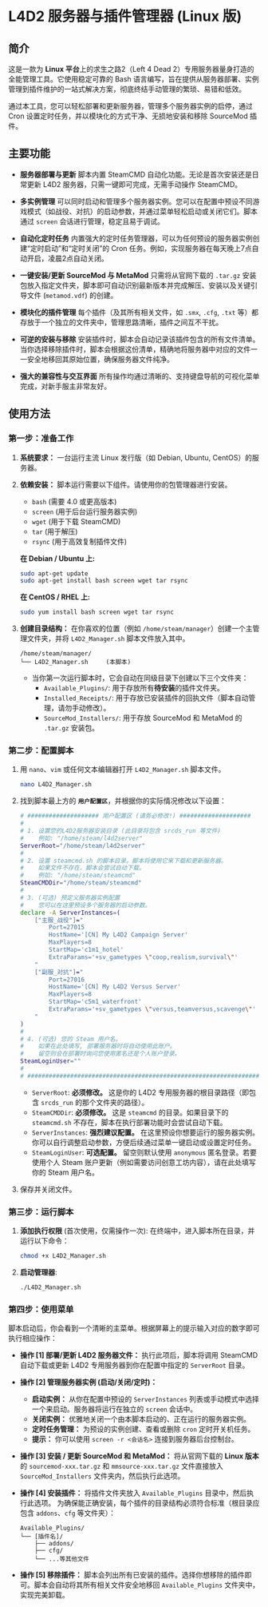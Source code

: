 # L4D2 服务器与插件管理器 (Linux 版)

## 简介

这是一款为 **Linux 平台**上的求生之路2（Left 4 Dead 2）专用服务器量身打造的全能管理工具。它使用稳定可靠的 Bash 语言编写，旨在提供从服务器部署、实例管理到插件维护的一站式解决方案，彻底终结手动管理的繁琐、易错和低效。

通过本工具，您可以轻松部署和更新服务器，管理多个服务器实例的启停，通过 Cron 设置定时任务，并以模块化的方式干净、无损地安装和移除 SourceMod 插件。

## 主要功能

  * **服务器部署与更新**
    脚本内置 SteamCMD 自动化功能。无论是首次安装还是日常更新 L4D2 服务器，只需一键即可完成，无需手动操作 SteamCMD。

  * **多实例管理**
    可以同时启动和管理多个服务器实例。您可以在配置中预设不同游戏模式（如战役、对抗）的启动参数，并通过菜单轻松启动或关闭它们。脚本通过 `screen` 会话进行管理，稳定且易于调试。

  * **自动化定时任务**
    内置强大的定时任务管理器，可以为任何预设的服务器实例创建“定时启动”和“定时关闭”的 Cron 任务。例如，实现服务器在每天晚上7点自动开启，凌晨2点自动关闭。

  * **一键安装/更新 SourceMod 与 MetaMod**
    只需将从官网下载的 `.tar.gz` 安装包放入指定文件夹，脚本即可自动识别最新版本并完成解压、安装以及关键引导文件 (`metamod.vdf`) 的创建。

  * **模块化的插件管理**
    每个插件（及其所有相关文件，如 `.smx`, `.cfg`, `.txt` 等）都存放于一个独立的文件夹中，管理思路清晰，插件之间互不干扰。

  * **可逆的安装与移除**
    安装插件时，脚本会自动记录该插件包含的所有文件清单。当你选择移除插件时，脚本会根据这份清单，精确地将服务器中对应的文件一一安全地移回其原始位置，确保服务器文件纯净。

  * **强大的兼容性与交互界面**
    所有操作均通过清晰的、支持键盘导航的可视化菜单完成，对新手服主非常友好。

## 使用方法

### 第一步：准备工作

1.  **系统要求：** 一台运行主流 Linux 发行版（如 Debian, Ubuntu, CentOS）的服务器。

2.  **依赖安装：** 脚本运行需要以下组件。请使用你的包管理器进行安装。

      * `bash` (需要 4.0 或更高版本)
      * `screen` (用于后台运行服务器实例)
      * `wget` (用于下载 SteamCMD)
      * `tar` (用于解压)
      * `rsync` (用于高效复制插件文件)

    **在 Debian / Ubuntu 上:**

    ```bash
    sudo apt-get update
    sudo apt-get install bash screen wget tar rsync
    ```

    **在 CentOS / RHEL 上:**

    ```bash
    sudo yum install bash screen wget tar rsync
    ```

3.  **创建目录结构：** 在你喜欢的位置（例如 `/home/steam/manager`）创建一个主管理文件夹，并将 `L4D2_Manager.sh` 脚本文件放入其中。

    ```
    /home/steam/manager/
    └── L4D2_Manager.sh     (本脚本)
    ```

      * 当你第一次运行脚本时，它会自动在同级目录下创建以下三个文件夹：
          * `Available_Plugins/`: 用于存放所有**待安装**的插件文件夹。
          * `Installed_Receipts/`: 用于存放已安装插件的回执文件（脚本自动管理，请勿手动修改）。
          * `SourceMod_Installers/`: 用于存放 SourceMod 和 MetaMod 的 `.tar.gz` 安装包。

### 第二步：配置脚本

1.  用 `nano`、`vim` 或任何文本编辑器打开 `L4D2_Manager.sh` 脚本文件。

    ```bash
    nano L4D2_Manager.sh
    ```

2.  找到脚本最上方的 **`用户配置区`**，并根据你的实际情况修改以下设置：

    ```bash
    # #################### 用户配置区 (请务必修改!) ####################
    #
    # 1. 设置您的L4D2服务器安装目录 (此目录将包含 srcds_run 等文件)
    #    例如: "/home/steam/l4d2server"
    ServerRoot="/home/steam/l4d2server"
    #
    # 2. 设置 steamcmd.sh 的脚本目录。脚本将使用它来下载和更新服务器。
    #    如果文件不存在，脚本会尝试自动下载。
    #    例如: "/home/steam/steamcmd"
    SteamCMDDir="/home/steam/steamcmd"
    #
    # 3. (可选) 预定义服务器实例配置
    #    您可以在这里预设多个服务器的启动参数。
    declare -A ServerInstances=(
        ["主服_战役"]="
            Port=27015
            HostName='[CN] My L4D2 Campaign Server'
            MaxPlayers=8
            StartMap='c1m1_hotel'
            ExtraParams='+sv_gametypes \"coop,realism,survival\"'
        "
        ["副服_对抗"]="
            Port=27016
            HostName='[CN] My L4D2 Versus Server'
            MaxPlayers=8
            StartMap='c5m1_waterfront'
            ExtraParams='+sv_gametypes \"versus,teamversus,scavenge\"'
        "
    )
    #
    # 4. (可选) 您的 Steam 用户名。
    #    如果在此处填写, 部署服务器时将自动使用此账户。
    #    留空则会在部署时询问您使用匿名还是个人账户登录。
    SteamLoginUser=""
    #
    # #################################################################
    ```

      * `ServerRoot`: **必须修改。** 这是你的 L4D2 专用服务器的根目录路径（即包含 `srcds_run` 的那个文件夹的路径）。
      * `SteamCMDDir`: **必须修改。** 这是 `steamcmd` 的目录。如果目录下的 `steamcmd.sh` 不存在，脚本在执行部署功能时会尝试自动下载。
      * `ServerInstances`: **强烈建议配置。** 在这里预设你想要运行的服务器实例。你可以自行调整启动参数，方便后续通过菜单一键启动或设置定时任务。
      * `SteamLoginUser`: **可选配置。** 留空则默认使用 `anonymous` 匿名登录。若要使用个人 Steam 账户更新（例如需要访问创意工坊内容），请在此处填写你的 Steam 用户名。

3.  保存并关闭文件。

### 第三步：运行脚本

1.  **添加执行权限** (首次使用，仅需操作一次):
    在终端中，进入脚本所在目录，并运行以下命令：

    ```bash
    chmod +x L4D2_Manager.sh
    ```

2.  **启动管理器**:

    ```bash
    ./L4D2_Manager.sh
    ```

### 第四步：使用菜单

脚本启动后，你会看到一个清晰的主菜单。根据屏幕上的提示输入对应的数字即可执行相应操作：

  * **操作 [1] 部署/更新 L4D2 服务器文件：**
    执行此项后，脚本将调用 SteamCMD 自动下载或更新 L4D2 专用服务器到你在配置中指定的 `ServerRoot` 目录。

  * **操作 [2] 管理服务器实例 (启动/关闭/定时)：**

      * **启动实例：** 从你在配置中预设的 `ServerInstances` 列表或手动模式中选择一个来启动。服务器将运行在独立的 `screen` 会话中。
      * **关闭实例：** 优雅地关闭一个由本脚本启动的、正在运行的服务器实例。
      * **定时任务管理：** 为预设的实例创建、查看或删除 `cron` 定时开关机任务。
      * **提示：** 你可以使用 `screen -r <会话名>` 连接到服务器后台控制台。

  * **操作 [3] 安装 / 更新 SourceMod 和 MetaMod：**
    将从官网下载的 **Linux 版本**的 `sourcemod-xxx.tar.gz` 和 `mmsource-xxx.tar.gz` 文件直接放入 `SourceMod_Installers` 文件夹内，然后执行此选项。

  * **操作 [4] 安装插件：**
    将插件文件夹放入 `Available_Plugins` 目录中，然后执行此选项。
    为确保能正确安装，每个插件的目录结构必须符合标准（根目录应包含 `addons`、`cfg` 等文件夹）：

    ```
    Available_Plugins/
    └── [插件名]/
        ├── addons/
        ├── cfg/
        └── ...等其他文件
    ```

  * **操作 [5] 移除插件：**
    脚本会列出所有已安装的插件。选择你想移除的插件即可。脚本会自动将其所有相关文件安全地移回 `Available_Plugins` 文件夹中，实现完美卸载。
